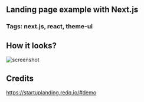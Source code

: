 ## Landing page example with Next.js

### Tags: next.js, react, theme-ui

## How it looks?

![screenshot](https://alin-antoci-office.nimbusweb.me/box/attachment/6504620/wy6wg3c2hcdx7oh1iaii/2HT4IrLEmV4xW3s9/screenshot-localhost_3000-2022.01.18-13_02_20.png)

## Credits

https://startuplanding.redq.io/#demo